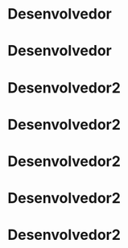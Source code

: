 # Desenvolvedor
# Desenvolvedor
# Desenvolvedor2
# Desenvolvedor2
# Desenvolvedor2
# Desenvolvedor2
# Desenvolvedor2
